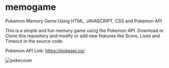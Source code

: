 # memogame
Pokemon Memory Game Using HTML, JAVASCRIPT, CSS and Pokemon API


This is a simple and fun memory game using the Pokemon API. Download or Clone this repository and modify or add new features like Score, Lives and Timeout in the source code.

Pokemon API Link: https://pokeapi.co/

![pokecover](https://user-images.githubusercontent.com/48213736/193338434-7713f1ff-3ed1-49c3-aaef-2db41f87f3a7.png)

